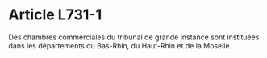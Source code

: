 # Article L731-1

Des chambres commerciales du tribunal de grande instance sont instituées dans les départements du Bas-Rhin, du Haut-Rhin et de la Moselle.